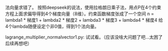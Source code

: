 法向量求错了。
按照deepseek的说法，使用拉格朗日乘子法，用点P在4个约束方程上面求偏导得到4个梯度向量（8维）。约束函数梯度张成了一个空间
n = lambda1 * 梯度1 + lambda2 * 梯度2 + lambda3 * 梯度3 + lambda4 * 梯度4 
给4个lambda随便设定个非0值，得到1个法向量。

lagrange_multiplier_normalvector1.py: 试试看。（应该没啥大问题了吧...太困了后续再想吧）